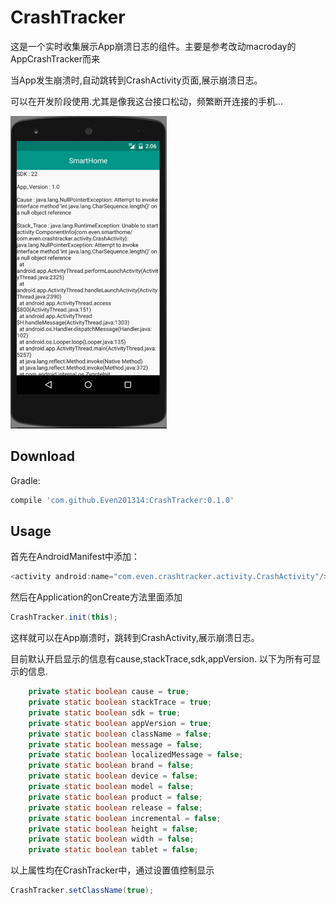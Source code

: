 CrashTracker
========

这是一个实时收集展示App崩溃日志的组件。主要是参考改动macroday的AppCrashTracker而来

当App发生崩溃时,自动跳转到CrashActivity页面,展示崩溃日志。

可以在开发阶段使用.尤其是像我这台接口松动，频繁断开连接的手机...

![](https://github.com/Even201314/CrashTracker/blob/master/raw/master/screenshot/crashTracker.png)  

Download
--------

Gradle:
```groovy
compile 'com.github.Even201314:CrashTracker:0.1.0'
```

Usage
--------
首先在AndroidManifest中添加：
```java
<activity android:name="com.even.crashtracker.activity.CrashActivity"/>
```
然后在Application的onCreate方法里面添加
```java
CrashTracker.init(this);
```
这样就可以在App崩溃时，跳转到CrashActivity,展示崩溃日志。

目前默认开启显示的信息有cause,stackTrace,sdk,appVersion.
以下为所有可显示的信息.
```java
    private static boolean cause = true;
    private static boolean stackTrace = true;
    private static boolean sdk = true;
    private static boolean appVersion = true;
    private static boolean className = false;
    private static boolean message = false;
    private static boolean localizedMessage = false;
    private static boolean brand = false;
    private static boolean device = false;
    private static boolean model = false;
    private static boolean product = false;
    private static boolean release = false;
    private static boolean incremental = false;
    private static boolean height = false;
    private static boolean width = false;
    private static boolean tablet = false;
```
以上属性均在CrashTracker中，通过设置值控制显示
```java
CrashTracker.setClassName(true);
```

